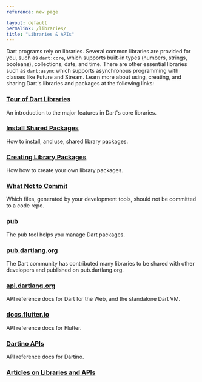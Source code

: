 ```yaml
---
reference: new page

layout: default
permalink: /libraries/
title: "Libraries & APIs"
---
```


Dart programs rely on libraries.
Several common libraries are provided for you, such as
`dart:core`, which supports built-in types (numbers, strings, booleans),
collections, date, and time. There are other essential libraries
such as `dart:async` which supports asynchronous programming with classes
like Future and Stream.
Learn more about using, creating, and sharing Dart's libraries and packages
at the following links:

<div class="card-grid">
  <div class="card">
    <h3><a href="/guides/library-tour">Tour of Dart Libraries</a></h3>
    <p>An introduction to the major features in Dart's core libraries.</p>
  </div>
  <div class="card">
    <h3><a href="/tutorials/shared-pkgs">Install Shared Packages</a></h3>
    <p>How to install, and use, shared library packages.</p>
  </div>
  <div class="card">
    <h3><a href="create-library-packages">Creating Library Packages</a></h3>
    <p>How how to create your own library packages.</p>
  </div>
  <div class="card">
    <h3><a href="private-files">What Not to Commit</a></h3>
    <p>Which files, generated by your development tools,
       should not be committed to a code repo.</p>
  </div>
  <div class="card">
    <h3><a href="/tools/pub/">pub</a></h3>
    <p>The pub tool helps you manage Dart packages.</p>
  </div>
  <div class="card">
    <h3><a href="https://pub.dartlang.org/">pub.dartlang.org</a></h3>
    <p>The Dart community has contributed many libraries to be
       shared with other developers and published on pub.dartlang.org.</p>
  </div>
  <div class="card">
    <h3><a href="https://api.dartlang.org">api.dartlang.org</a></h3>
    <p>API reference docs for Dart for the Web, and the standalone
       Dart VM.</p>
  </div>
  <div class="card">
    <h3><a href="http://docs.flutter.io/">docs.flutter.io</a></h3>
    <p>API reference docs for Flutter.</p>
  </div>
  <div class="card">
    <h3><a href="https://dartino.github.io/api/">Dartino APIs</a></h3>
    <p>API reference docs for Dartino.</p>
  </div>
  <div class="card">
    <h3><a href="/articles/libraries">Articles on Libraries and APIs</a></h3>
    <p></p>
  </div>
</div>
